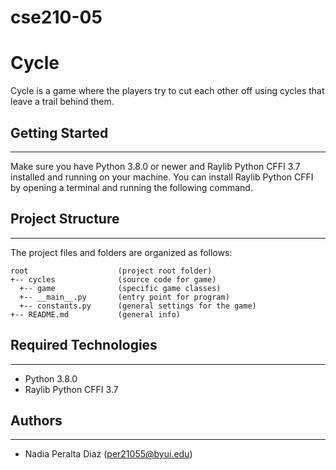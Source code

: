 # cse210-05
# Cycle
Cycle is a game where the players try to cut each other off using cycles that leave a trail behind them.

## Getting Started
---
Make sure you have Python 3.8.0 or newer and Raylib Python CFFI 3.7 installed and running on your machine. You can install Raylib Python CFFI by opening a terminal and running the following command.

## Project Structure
---
The project files and folders are organized as follows:
```
root                    (project root folder)
+-- cycles              (source code for game)
  +-- game              (specific game classes)
  +-- __main__.py       (entry point for program)
  +-- constants.py      (general settings for the game)
+-- README.md           (general info)
```

## Required Technologies
---
* Python 3.8.0
* Raylib Python CFFI 3.7

## Authors
---
* Nadia Peralta Diaz (per21055@byui.edu)


